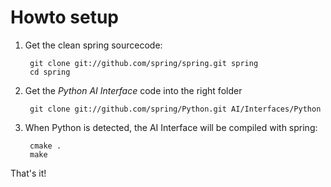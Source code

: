 # Howto setup

1. Get the clean spring sourcecode:

		git clone git://github.com/spring/spring.git spring
		cd spring

2. Get the _Python AI Interface_ code into the right folder

		git clone git://github.com/spring/Python.git AI/Interfaces/Python

3. When Python is detected, the AI Interface will be compiled with spring:

		cmake .
		make

That's it!
